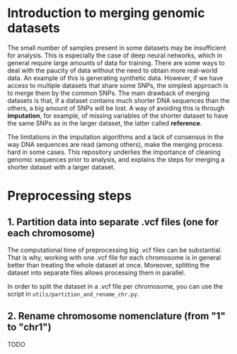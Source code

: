 # Introduction to merging genomic datasets

The small number of samples present in some datasets may be insufficient for analysis. This is especially the case of deep neural networks, which in general require large amounts of data for training. There are some ways to deal with the paucity of data without the need to obtain more real-world data. An example of this is generating synthetic data. However, if we have access to multiple datasets that share some SNPs, the simplest approach is to merge them by the common SNPs. The main drawback of merging datasets is that, if a dataset contains much shorter DNA sequences than the others, a big amount of SNPs will be lost. A way of avoiding this is through **imputation**, for example, of missing variables of the shorter dataset to have the same SNPs as in the larger dataset, the latter called **reference**.

The limitations in the imputation algorithms and a lack of consensus in the way DNA sequences are read (among others), make the merging process hard in some cases. This repository underlies the importance of cleaning genomic sequences prior to analysis, and explains the steps for merging a shorter dataset with a larger dataset.

# Preprocessing steps

## 1. Partition data into separate .vcf files (one for each chromosome)

The computational time of preprocessing big .vcf files can be substantial. That is why, working with one .vcf file for each chromosome is in general better than treating the whole dataset at once. Moreover, splitting the dataset into separate files allows processing them in parallel.

In order to split the dataset in a .vcf file per chromosome, you can use the script in  `utils/partition_and_rename_chr.py`. 

## 2. Rename chromosome nomenclature (from "1" to "chr1")


TODO
